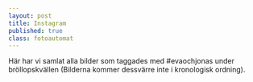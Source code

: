 ```yaml
---
layout: post
title: Instagram
published: true
class: fotoautomat
---
```


Här har vi samlat alla bilder som taggades med #evaochjonas under bröllopskvällen (Bilderna kommer dessvärre inte i kronologisk ordning).

<div class="image" alt="#evaochjonas" style="background-image: url(http://i.imgur.com/h2zmp20.jpg);"> </div><div class="image" alt="#evaochjonas" style="background-image: url(http://i.imgur.com/1EYkp8y.jpg);"> </div><div class="image" alt="#evaochjonas" style="background-image: url(http://i.imgur.com/t88AEMK.jpg);"> </div><div class="image" alt="#evaochjonas" style="background-image: url(http://i.imgur.com/sNrTpTb.jpg);"> </div><div class="image" alt="#evaochjonas" style="background-image: url(http://i.imgur.com/UAz4nqPl.jpg);"> </div><div class="image" alt="#evaochjonas" style="background-image: url(http://i.imgur.com/al3Gyo9.jpg);"> </div><div class="image" alt="#evaochjonas" style="background-image: url(http://i.imgur.com/Z9klNYh.jpg);"> </div><div class="image" alt="#evaochjonas" style="background-image: url(http://i.imgur.com/6KVVq24.jpg);"> </div><div class="image" alt="#evaochjonas" style="background-image: url(http://i.imgur.com/1EzMVdG.jpg);"> </div><div class="image" alt="#evaochjonas" style="background-image: url(http://i.imgur.com/ORn5edZ.jpg);"> </div><div class="image" alt="#evaochjonas" style="background-image: url(http://i.imgur.com/vuUQsCo.jpg);"> </div><div class="image" alt="#evaochjonas" style="background-image: url(http://i.imgur.com/djaJ8Da.jpg);"> </div><div class="image" alt="#evaochjonas" style="background-image: url(http://i.imgur.com/7lhOSBD.jpg);"> </div><div class="image" alt="#evaochjonas" style="background-image: url(http://i.imgur.com/OEVBpcB.jpg);"> </div><div class="image" alt="#evaochjonas" style="background-image: url(http://i.imgur.com/NMtOh5h.jpg);"> </div><div class="image" alt="#evaochjonas" style="background-image: url(http://i.imgur.com/0zObO89.jpg);"> </div><div class="image" alt="#evaochjonas" style="background-image: url(http://i.imgur.com/3RYLLaC.jpg);"> </div><div class="image" alt="#evaochjonas" style="background-image: url(http://i.imgur.com/RThOn52.jpg);"> </div><div class="image" alt="#evaochjonas" style="background-image: url(http://i.imgur.com/vVt4qLH.jpg);"> </div><div class="image" alt="#evaochjonas" style="background-image: url(http://i.imgur.com/zWyMcy1.jpg);"> </div><div class="image" alt="#evaochjonas" style="background-image: url(http://i.imgur.com/XhVKr3X.jpg);"> </div><div class="image" alt="#evaochjonas" style="background-image: url(http://i.imgur.com/YniewSz.jpg);"> </div><div class="image" alt="#evaochjonas" style="background-image: url(http://i.imgur.com/GZ10nh7.jpg);"> </div><div class="image" alt="#evaochjonas" style="background-image: url(http://i.imgur.com/gMUFQDC.jpg);"> </div><div class="image" alt="#evaochjonas" style="background-image: url(http://i.imgur.com/UhBblm6.jpg);"> </div><div class="image" alt="#evaochjonas" style="background-image: url(http://i.imgur.com/ezIexbC.jpg);"> </div><div class="image" alt="#evaochjonas" style="background-image: url(http://i.imgur.com/OxRmaUr.jpg);"> </div><div class="image" alt="#evaochjonas" style="background-image: url(http://i.imgur.com/s4SAdTb.jpg);"> </div><div class="image" alt="#evaochjonas" style="background-image: url(http://i.imgur.com/cvJrYK7.jpg);"> </div><div class="image" alt="#evaochjonas" style="background-image: url(http://i.imgur.com/aOGaLAO.jpg);"> </div><div class="image" alt="#evaochjonas" style="background-image: url(http://i.imgur.com/OVZg5Rf.jpg);"> </div><div class="image" alt="#evaochjonas" style="background-image: url(http://i.imgur.com/m02VDlc.jpg);"> </div><div class="image" alt="#evaochjonas" style="background-image: url(http://i.imgur.com/eSjTqYR.jpg);"> </div><div class="image" alt="#evaochjonas" style="background-image: url(http://i.imgur.com/q40YIk1.jpg);"> </div><div class="image" alt="#evaochjonas" style="background-image: url(http://i.imgur.com/L9GHQku.jpg);"> </div><div class="image" alt="#evaochjonas" style="background-image: url(http://i.imgur.com/kpwpxJ9.jpg);"> </div><div class="image" alt="#evaochjonas" style="background-image: url(http://i.imgur.com/LunlrxJ.jpg);"> </div><div class="image" alt="#evaochjonas" style="background-image: url(http://i.imgur.com/wBJJa11.jpg);"> </div><div class="image" alt="#evaochjonas" style="background-image: url(http://i.imgur.com/eplYQPJ.jpg);"> </div><div class="image" alt="#evaochjonas" style="background-image: url(http://i.imgur.com/6IX1uVm.jpg);"> </div><div class="image" alt="#evaochjonas" style="background-image: url(http://i.imgur.com/Zy1g1k2.jpg);"> </div><div class="image" alt="#evaochjonas" style="background-image: url(http://i.imgur.com/3H8BiS7.jpg);"> </div><div class="image" alt="#evaochjonas" style="background-image: url(http://i.imgur.com/g3MkhnY.jpg);"> </div><div class="image" alt="#evaochjonas" style="background-image: url(http://i.imgur.com/dW4MNqb.jpg);"> </div><div class="image" alt="#evaochjonas" style="background-image: url(http://i.imgur.com/BvyCndQ.jpg);"> </div><div class="image" alt="#evaochjonas" style="background-image: url(http://i.imgur.com/PKBHozF.jpg);"> </div><div class="image" alt="#evaochjonas" style="background-image: url(http://i.imgur.com/sXX4BSa.jpg);"> </div><div class="image" alt="#evaochjonas" style="background-image: url(http://i.imgur.com/mtF9cVG.jpg);"> </div><div class="image" alt="#evaochjonas" style="background-image: url(http://i.imgur.com/pj5XQwa.jpg);"> </div><div class="image" alt="#evaochjonas" style="background-image: url(http://i.imgur.com/O4rWCXL.jpg);"> </div><div class="image" alt="#evaochjonas" style="background-image: url(http://i.imgur.com/2cJLacS.jpg);"> </div><div class="image" alt="#evaochjonas" style="background-image: url(http://i.imgur.com/8elmLVu.jpg);"> </div><div class="image" alt="#evaochjonas" style="background-image: url(http://i.imgur.com/MGbHIOg.jpg);"> </div><div class="image" alt="#evaochjonas" style="background-image: url(http://i.imgur.com/QJch4is.jpg);"> </div><div class="image" alt="#evaochjonas" style="background-image: url(http://i.imgur.com/TiZhlM8.jpg);"> </div><div class="image" alt="#evaochjonas" style="background-image: url(http://i.imgur.com/bcbxJUZ.jpg);"> </div><div class="image" alt="#evaochjonas" style="background-image: url(http://i.imgur.com/oMe3ZtT.jpg);"> </div><div class="image" alt="#evaochjonas" style="background-image: url(http://i.imgur.com/kCTxOBi.jpg);"> </div><div class="image" alt="#evaochjonas" style="background-image: url(http://i.imgur.com/8kNXOMS.jpg);"> </div><div class="image" alt="#evaochjonas" style="background-image: url(http://i.imgur.com/S9h9G6a.jpg);"> </div><div class="image" alt="#evaochjonas" style="background-image: url(http://i.imgur.com/ePQAq8r.jpg);"> </div>
